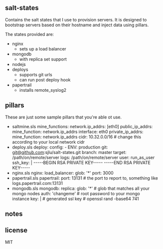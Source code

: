 ## salt-states

Contains the salt states that I use to provision servers. It is designed to bootstrap servers based on their hostname and inject data using pillars. 

The states provided are:
* nginx
  * sets up a load balancer
* mongodb
  * with replica set support
* nodejs
* deploys
  * supports git urls
  * can run post deploy hook
* papertrail
  * installs remote_syslog2

## pillars

These are just some sample pillars that you're able ot use.

* saltmine.sls
      mine_functions:
        network.ip_addrs: [eth0]
        public_ip_addrs:
          mine_function: network.ip_addrs
          interface: eth0
        private_ip_addrs:
          mine_function: network.ip_addrs
          cidr: 10.32.0.0/16 # change this according to your local network cidr
* deploy.sls
      deploy:
        config:
          - ENV: production
        git: git@github.com:sjlu/salt-states.git
        branch: master
        target: /path/on/remote/server
        logs: /path/on/remote/server
        user: run_as_user
        ssh_key: |
          -----BEGIN RSA PRIVATE KEY-----
          -----END RSA PRIVATE KEY-----
* nginx.sls
      nginx:
        load_balancer:
          glob: '*'
          port: 3000
* papertrail.sls
      papertrail:
        port: 13131 # the port to report to, something like logs.papertrail.com:13131
* mongodb.sls
      mongodb:
        replica:
          glob: '*' # glob that matches all your mongo nodes
          auth: 'changeme' # root password to your mongo instance
          key: |
            # generated ssl key
            # openssl rand -base64 741

## notes

## license

MIT

